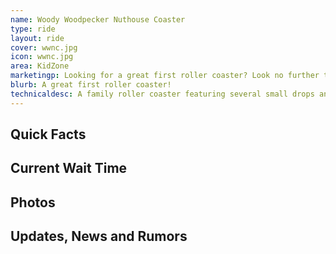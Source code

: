 ```yaml
---
name: Woody Woodpecker Nuthouse Coaster
type: ride
layout: ride
cover: wwnc.jpg
icon: wwnc.jpg
area: KidZone
marketingp: Looking for a great first roller coaster? Look no further than Woody Woodpecker’s Nuthouse Coaster! This thrilling coaster is great for the whole family!
blurb: A great first roller coaster!
technicaldesc: A family roller coaster featuring several small drops and banked turns
---
```

<div class="container">
    <div class="row">
        <div class="col-md-8">
            <h2>Quick Facts</h2>
        </div>
        <div class="col-md-4">
            <h2>Current Wait Time</h2>
        </div>
    </div>
    <div class="row">
        <div class="col-md-12">
            <h2>Photos</h2>
        </div>
    </div>
    <div class="row">
        <div class="col-md-12">
            <h2>Updates, News and Rumors</h2>
        </div>
    </div>
</div>
